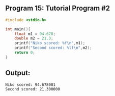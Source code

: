 ## Program 15: Tutorial Program #2
```c
#include <stdio.h>

int main(){
    float m1 = 94.678;
    double m2 = 21.3;
    printf("Niko scored: %f\n",m1);
    printf("Second scored: %lf\n",m2);
    return 0;
}
```
## Output:
```
Niko scored: 94.678001
Second scored: 21.300000
```
